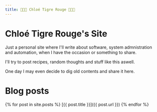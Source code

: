```yaml
---
title: 🐯🐯🐯 Chloé Tigre Rouge 🐯🐯🐯
---
```

# Chloé Tigre Rouge's Site
Just a personal site where I'll write about software, system admnistration and automation, when I have the occasion or something to share.

I'll try to post recipes, random thoughts and stuff like this aswell.

One day I may even decide to dig old contents and share it here.

# Blog posts

{% for post in site.posts %}
[{{ post.title }}]({{ post.url }})
{% endfor %}
